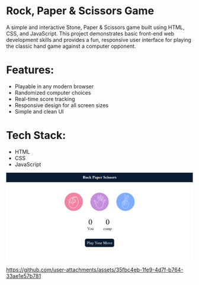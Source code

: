 # Rock, Paper & Scissors Game
A simple and interactive Stone, Paper & Scissors game built using HTML, CSS, and JavaScript. This project demonstrates basic front-end web development skills and provides a fun, responsive user interface for playing the classic hand game against a computer opponent.
# Features:
- Playable in any modern browser<br>
- Randomized computer choices<br>
- Real-time score tracking<br>
- Responsive design for all screen sizes<br>
- Simple and clean UI
# Tech Stack:
- HTML<br>
- CSS<br>
- JavaScript

![image alt](https://github.com/Yashpalsinh04/Rock_Paper_Scissors_Game/blob/f0aa61d591d7d340bfc1dc4e88c44bd7799d5b85/Screenshot.png)

https://github.com/user-attachments/assets/35fbc4eb-1fe9-4d7f-b764-33ae1e57b781


